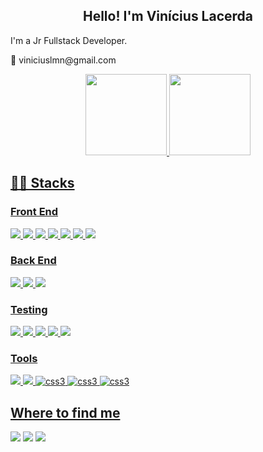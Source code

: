 <div align="center">
<h2>Hello! I'm Vinícius Lacerda </h2>
</div>

<div>
  <p> I'm a Jr Fullstack Developer.</p>
  <p> 📧 viniciuslmn@gmail.com </p>
</div>

<div align="center">
  <a href="https://github.com/ViniciusmnLacerda">
  <img height="130em" src="https://github-readme-stats.vercel.app/api?username=ViniciusmnLacerda&show_icons=true&theme=dracula&include_all_commits=true&count_private=true"/>
  <img height="130em" src="https://github-readme-stats.vercel.app/api/top-langs/?username=ViniciusmnLacerda&layout=compact&langs_count=7&theme=dracula"/>
<!--     <img heigh height="130em" src="https://github-readme-streak-stats.herokuapp.com/?user=ViniciusmnLacerda&theme=dark&fire=2FC18C&ring=2FC18C&background=1A1D21&currStreakLabel=2FC18C"/> -->
</div>


<h2> 👨‍💻 Stacks </h2>

<h3> Front End </h3>
<section>
  <img src="https://img.shields.io/badge/JavaScript-F7DF1E?style=for-the-badge&logo=javascript&logoColor=black" />
  <img src="https://img.shields.io/badge/React-20232A?style=for-the-badge&logo=react&logoColor=61DAFB" />
  <img src="https://img.shields.io/badge/HTML5-E34F26?style=for-the-badge&logo=html5&logoColor=white" />
  <img src="https://img.shields.io/badge/CSS3-1572B6?style=for-the-badge&logo=css3&logoColor=white" />
  <img src="https://img.shields.io/badge/React_Router-CA4245?style=for-the-badge&logo=react-router&logoColor=white" />
  <img src="https://img.shields.io/badge/Redux-593D88?style=for-the-badge&logo=redux&logoColor=white" />
  <img src="https://img.shields.io/badge/React_Hooks-43853D?style=for-the-badge&logo=react&logoColor=white" />
</section>

<h3> Back End </h3>
<section>
  <img src="https://img.shields.io/badge/MySQL-00000F?style=for-the-badge&logo=mysql&logoColor=white" />
  <img src="https://img.shields.io/badge/Nodejs-1572B6?style=for-the-badge&logo=Node.js&logoColor=white" />
  <img src="https://img.shields.io/badge/TypeScript-1572B6?style=for-the-badge&logo=typescript&logoColor=white" />
</section>

<h3> Testing </h3>
<section>
  <img src="https://img.shields.io/badge/-TestingLibrary-%23E33332?style=for-the-badge&logo=testing-library&logoColor=white" />
  <img src="https://img.shields.io/badge/Jest-C21325?style=for-the-badge&logo=jest&logoColor=white" />
  <img src="https://img.shields.io/badge/Mocha-20232A?style=for-the-badge&logo=mocha&logoColor=61DAFB" />
  <img src="https://img.shields.io/badge/Chai-20232A?style=for-the-badge&logo=chai&logoColor=white" />
  <img src="https://img.shields.io/badge/Sinon-5849be?style=for-the-badge&logo=Sinon&logoColor=white"/>
</section>

<h3> Tools </h3>
<section>
  <img src="https://img.shields.io/badge/Docker-2CA5E0?style=for-the-badge&logo=docker&logoColor=white" />
  <img src="https://img.shields.io/badge/VScode-5849be?style=for-the-badge&logo=VisualStudio&logoColor=white"/>
  <img src="https://img.shields.io/badge/Trello-0052CC?style=for-the-badge&logo=trello&logoColor=white" alt="css3"/>
  <img src="https://img.shields.io/badge/git-%23F05033.svg?style=for-the-badge&logo=git&logoColor=white" alt="css3" />
  <img src="https://img.shields.io/badge/github-%23121011.svg?style=for-the-badge&logo=github&logoColor=white" alt="css3" />
</section>

<h2> Where to find me </h2>
<section> 
  <a href="https://www.instagram.com/viniciuslmn/" target="_blank"><img src="https://img.shields.io/badge/-Instagram-%23E4405F?style=for-the-badge&logo=instagram&logoColor=white" target="_blank"></a>
 	<a href="https://www.linkedin.com/in/viniciuslmn/" target="_blank"><img src="https://img.shields.io/badge/-LinkedIn-%230077B5?style=for-the-badge&logo=linkedin&logoColor=white" target="_blank"></a> 
 <a href="https://viniciuslacerda.vercel.app/" target="_blank"><img src="https://img.shields.io/badge/my_portfolio-000?style=for-the-badge&logo=ko-fi&logoColor=white" target="_blank"></a> 
</section>
